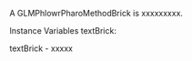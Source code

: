 A GLMPhlowrPharoMethodBrick is xxxxxxxxx.Instance Variables	textBrick:		<Object>textBrick	- xxxxx